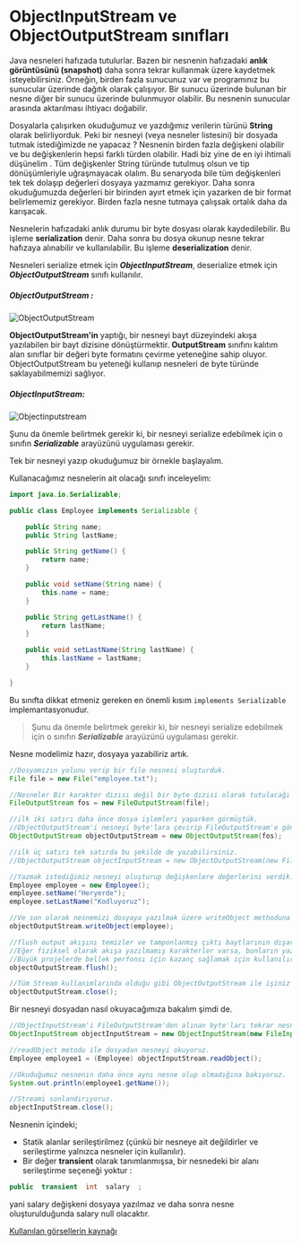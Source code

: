 # ObjectInputStream ve ObjectOutputStream sınıfları

Java nesneleri hafızada tutulurlar. Bazen bir nesnenin hafızadaki **anlık görüntüsünü (snapshot)** daha sonra tekrar kullanmak üzere kaydetmek isteyebilirsiniz. Örneğin, birden fazla sunucunuz var ve programınız bu sunucular üzerinde dağıtık olarak çalışıyor. Bir sunucu üzerinde bulunan bir nesne diğer bir sunucu üzerinde bulunmuyor olabilir. Bu nesnenin sunucular arasında aktarılması ihtiyacı doğabilir.

Dosyalarla çalışırken okuduğumuz ve yazdığımız verilerin türünü **String**  olarak belirliyorduk. Peki bir nesneyi (veya nesneler listesini) bir dosyada tutmak istediğimizde ne yapacaz ? Nesnenin birden fazla değişkeni olabilir ve bu değişkenlerin hepsi farklı türden olabilir. Hadi biz yine de en iyi ihtimali düşünelim . Tüm değişkenler String türünde tutulmuş olsun ve tip dönüşümleriyle uğraşmayacak olalım. Bu senaryoda bile tüm değişkenleri tek tek dolaşıp değerleri dosyaya yazmamız gerekiyor. Daha sonra okuduğumuzda değerleri bir birinden ayırt etmek için yazarken de bir format belirlememiz gerekiyor. Birden fazla nesne tutmaya çalışsak ortalık daha da karışacak.  

Nesnelerin hafızadaki anlık durumu bir byte dosyası olarak kaydedilebilir. Bu işleme **serialization** denir. Daha sonra bu dosya okunup nesne tekrar hafızaya alınabilir ve kullanılabilir. Bu işleme **deserialization** denir.

Nesneleri serialize etmek için **_ObjectInputStream_**, deserialize etmek için **_ObjectOutputStream_** sınıfı kullanılır.

##### **_ObjectOutputStream_** :

![ObjectOutputStream](https://github.com/mustafakilicc/taskforce/blob/main/java/java-101/ObjectInputStream-ObjectOutputStream-siniflari/figures/Objoutputstream.png)

**ObjectOutputStream'in** yaptığı, bir nesneyi bayt düzeyindeki akışa yazılabilen bir bayt dizisine dönüştürmektir. **OutputStream** sınıfını kalıtım alan sınıflar bir değeri byte formatını çevirme yeteneğine sahip oluyor. ObjectOutputStream bu yeteneği kullanıp nesneleri de byte türünde saklayabilmemizi sağlıyor.

##### **_ObjectInputStream_**:

![Objectinputstream](https://github.com/mustafakilicc/taskforce/blob/main/java/java-101/ObjectInputStream-ObjectOutputStream-siniflari/figures/Objinputstream.png)

Şunu da önemle belirtmek gerekir ki, bir nesneyi serialize edebilmek için o sınıfın **_Serializable_** arayüzünü uygulaması gerekir.

Tek bir nesneyi yazıp okuduğumuz bir örnekle başlayalım.

Kullanacağımız nesnelerin ait olacağı sınıfı inceleyelim:

```java
import java.io.Serializable;

public class Employee implements Serializable {

	public String name;
	public String lastName;

	public String getName() {
		return name;
	}

	public void setName(String name) {
		this.name = name;
	}

	public String getLastName() {
		return lastName;
	}

	public void setLastName(String lastName) {
		this.lastName = lastName;
	}

}
```

Bu sınıfta dikkat etmeniz gereken en önemli kısım `implements Serializable`  implemantasyonudur.

> Şunu da önemle belirtmek gerekir ki, bir nesneyi serialize edebilmek için o sınıfın **_Serializable_** arayüzünü uygulaması gerekir.

Nesne modelimiz hazır, dosyaya yazabiliriz artık.

```java
//Dosyamızın yolunu verip bir file nesnesi oluşturduk.
File file = new File("employee.txt");

//Nesneler Bir karakter dizisi değil bir byte dizisi olarak tutulacağı için  FileWriter yerine FileOutputStream kullandık.
FileOutputStream fos = new FileOutputStream(file);

//ilk iki satırı daha önce dosya işlemleri yaparken görmüştük.
//ObjectOutputStream'i nesneyi byte'lara çevirip FileOutputStream'e göndermek için kullanacaz.
ObjectOutputStream objectOutputStream = new ObjectOutputStream(fos);

//ilk üç satırı tek satırda bu şekilde de yazabilirsiniz.
//ObjectOutputStream objectInputStream = new ObjectOutputStream(new FileOutputStream(file));

//Yazmak istediğimiz nesneyi oluşturup değişkenlere değerlerini verdik.
Employee employee = new Employee();
employee.setName("Heryerde");
employee.setLastName("Kodluyoruz");

//Ve son olarak nesnemizi dosyaya yazılmak üzere writeObject methoduna emanet ediyoruz.	
objectOutputStream.writeObject(employee);

//flush output akışını temizler ve tamponlanmış çıktı baytlarının dışarı yazılmasını zorlar.
//Eğer fiziksel olarak akışa yazılmamış karakterler varsa, bunların yazılması için bir sinyal gönderir.
//Büyük projelerde bellek perfonsı için kazanç sağlamak için kullanılır.
objectOutputStream.flush();

//Tüm Stream kullanımlarında olduğu gibi ObjectOutputStream ile işiniz bitince kapatmayı unutmayın.
objectOutputStream.close();
```

Bir nesneyi dosyadan nasıl okuyacağımıza bakalım şimdi de. 

```java
//ObjectInputStream'i FileOutputStream'den alınan byte'ları tekrar nesneye dönüştürmek için kullanacaz.
ObjectInputStream objectInputStream = new ObjectInputStream(new FileInputStream(file));

//readObject metodu ile dosyadan nesneyi okuyoruz.
Employee employee1 = (Employee) objectInputStream.readObject();

//Okuduğumuz nesnenin daha önce aynı nesne olup olmadığına bakıyoruz. 
System.out.println(employee1.getName());

//Streami sonlandırıyoruz.
objectInputStream.close();
```



Nesnenin içindeki;

- Statik alanlar serileştirilmez (çünkü bir nesneye ait değildirler ve serileştirme yalnızca nesneler için kullanılır). 
- Bir değer **transient** olarak tanımlanmışsa, bir nesnedeki bir alanı serileştirme seçeneği yoktur :

```java
public  transient  int  salary  ;
```

yani salary değişkeni dosyaya yazılmaz ve daha sonra nesne oluşturulduğunda salary null olacaktır.

[Kullanılan görsellerin kaynağı](https://wiki.dcae.pub.ro/index.php/Serialization)
